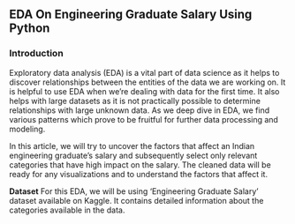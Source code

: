 ## EDA On Engineering Graduate Salary Using Python

### Introduction

Exploratory data analysis (EDA) is a vital part of data science as it helps to discover relationships between the entities of the data we are working on. It is helpful to use EDA when we’re dealing with data for the first time. It also helps with large datasets as it is not practically possible to determine relationships with large unknown data. As we deep dive in EDA, we find various patterns which prove to be fruitful for further data processing and modeling.

In this article, we will try to uncover the factors that affect an Indian engineering graduate’s salary and subsequently select only relevant categories that have high impact on the salary. The cleaned data will be ready for any visualizations and to understand the factors that affect it.

**Dataset**
For this EDA, we will be using ‘Engineering Graduate Salary’ dataset available on Kaggle. It contains detailed information about the categories available in the data.
